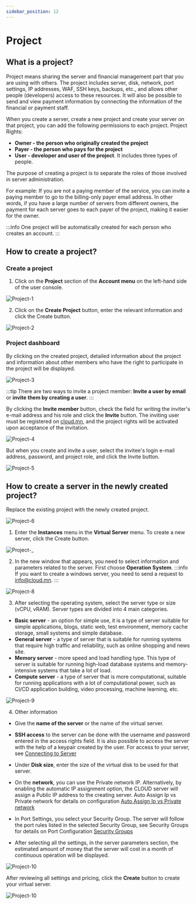 ```yaml
---
sidebar_position: 12
---
```


# Project

## What is a project?
Project means sharing the server and financial management part that you are using with others. The project includes server, disk, network, port settings, IP addresses, WAF, SSH keys, backups, etc., and allows other people (developers) access to these resources. It will also be possible to send and view payment information by connecting the information of the financial or payment staff.

When you create a server, create a new project and create your server on that project, you can add the following permissions to each project. Project Rights:

- **Owner - the person who originally created the project**
- **Payer - the person who pays for the project**
- **User - developer and user of the project**. It includes three types of people. 

The purpose of creating a project is to separate the roles of those involved in server administration.

For example: If you are not a paying member of the service, you can invite a paying member to go to the billing-only payer email address. In other words, if you have a large number of servers from different owners, the payment for each server goes to each payer of the project, making it easier for the owner.

:::info
One project will be automatically created for each person who creates an account.
:::

## How to create a project?

### Create a project

1. Click on the **Project** section of the **Account menu** on the left-hand side of the user console. 

![Project-1](./img/project/en-Project-1.png)

2. Click on the **Create Project** button, enter the relevant information and click the Create button.

![Project-2](./img/project/en-Project-2.png)

### Project dashboard

By clicking on the created project, detailed information about the project and information about other members who have the right to participate in the project will be displayed.

![Project-3](./img/project/en-Project-3.png)

:::tip
There are two ways to invite a project member: **Invite a user by email** or **invite them by creating a user**.
:::

By clicking the **Invite member** button, check the field for writing the inviter's e-mail address and his role and click the **Invite** button. The inviting user must be registered on <a href='https://cloud.mn'>cloud.mn</a>, and the project rights will be activated upon acceptance of the invitation.

![Project-4](./img/project/en-Project-4.png)

But when you create and invite a user, select the invitee's login e-mail address, password, and project role, and click the Invite button.

![Project-5](./img/project/en-Project-5.png)

## How to create a server in the newly created project?

Replace the existing project with the newly created project.

![Project-6](./img/project/en-Project-6.png)

1. Enter the **Instances** menu in the **Virtual Server** menu. To create a new server, click the Create button. 

![Project-_](./img/instance/en-Instance-Create.png)

2. In the new window that appears, you need to select information and parameters related to the server. First choose **Operation System**. 
:::info 
If you want to create a windows server, you need to send a request to info@cloud.mn.
:::

![Project-8](./img/instance/en-Image-list.png)

3. After selecting the operating system, select the server type or size (vCPU, vRAM). Server types are divided into 4 main categories.

- **Basic server** - an option for simple use, it is a type of server suitable for simple applications, blogs, static web, test environment, memory cache storage, small systems and simple database.
- **General server** - a type of server that is suitable for running systems that require high traffic and reliability, such as online shopping and news site.
- **Memory server** - more speed and load handling type. This type of server is suitable for running high-load database systems and memory-intensive systems that take a lot of load.
- **Compute server** - a type of server that is more computational, suitable for running applications with a lot of computational power, such as CI/CD application building, video processing, machine learning, etc.

![Project-9](./img/instance/en-Flavor-list.png)

4. Other information

- Give the **name of the server** or the name of the virtual server.
- **SSH access** to the server can be done with the username and password entered in the access rights field. It is also possible to access the server with the help of a keypair created by the user. For access to your server, see <a href="/userguide/connect-to-instance">Connecting to Server</a>
- Under **Disk size**, enter the size of the virtual disk to be used for that server.
- On the **network**, you can use the Private network IP. Alternatively, by enabling the automatic IP assignment option, the CLOUD server will assign a Public IP address to the creating server. Auto Assign Ip vs Private network for details on configuration <a href="/userguide/network#автоматаар-ip-оноох-болон-private-сүлжээний-харьцуулалт">Auto Assign Ip vs Private network</a>
- In Port Settings, you select your Security Group. The server will follow the port rules listed in the selected Security Group, see Security Groups for details on Port Configuration <a href="/userguide/security">Security Groups</a>

- After selecting all the settings, in the server parameters section, the estimated amount of money that the server will cost in a month of continuous operation will be displayed.

![Project-10](./img/instance/en-Amount.png)

After reviewing all settings and pricing, click the **Create** button to create your virtual server.

![Project-10](./img/instance/en-Instance-list.png)
